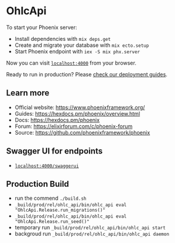 # OhlcApi

To start your Phoenix server:

  * Install dependencies with `mix deps.get`
  * Create and migrate your database with `mix ecto.setup`
  * Start Phoenix endpoint with `iex -S mix phx.server`

Now you can visit [`localhost:4000`](http://localhost:4000) from your browser.

Ready to run in production? Please [check our deployment guides](https://hexdocs.pm/phoenix/deployment.html).

## Learn more

  * Official website: https://www.phoenixframework.org/
  * Guides: https://hexdocs.pm/phoenix/overview.html
  * Docs: https://hexdocs.pm/phoenix
  * Forum: https://elixirforum.com/c/phoenix-forum
  * Source: https://github.com/phoenixframework/phoenix

## Swagger UI for endpoints
  * [`localhost:4000/swaggerui`](http://localhost:4000/swaggerui)

## Production Build

 * run the commend `./build.sh`
 * `_build/prod/rel/ohlc_api/bin/ohlc_api eval "OhlcApi.Release.run_migrations()"`
 * `_build/prod/rel/ohlc_api/bin/ohlc_api eval "OhlcApi.Release.run_seed()"`
 * temporary run `_build/prod/rel/ohlc_api/bin/ohlc_api start` 
 * backgroud run `_build/prod/rel/ohlc_api/bin/ohlc_api daemon` 